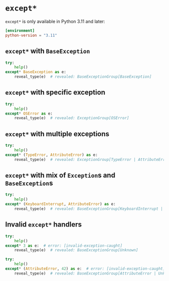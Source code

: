 # `except*`

`except*` is only available in Python 3.11 and later:

```toml
[environment]
python-version = "3.11"
```

## `except*` with `BaseException`

```py
try:
    help()
except* BaseException as e:
    reveal_type(e)  # revealed: BaseExceptionGroup[BaseException]
```

## `except*` with specific exception

```py
try:
    help()
except* OSError as e:
    reveal_type(e)  # revealed: ExceptionGroup[OSError]
```

## `except*` with multiple exceptions

```py
try:
    help()
except* (TypeError, AttributeError) as e:
    reveal_type(e)  # revealed: ExceptionGroup[TypeError | AttributeError]
```

## `except*` with mix of `Exception`s and `BaseException`s

```py
try:
    help()
except* (KeyboardInterrupt, AttributeError) as e:
    reveal_type(e)  # revealed: BaseExceptionGroup[KeyboardInterrupt | AttributeError]
```

## Invalid `except*` handlers

```py
try:
    help()
except* 3 as e:  # error: [invalid-exception-caught]
    reveal_type(e)  # revealed: BaseExceptionGroup[Unknown]

try:
    help()
except* (AttributeError, 42) as e:  # error: [invalid-exception-caught]
    reveal_type(e)  # revealed: BaseExceptionGroup[AttributeError | Unknown]
```
